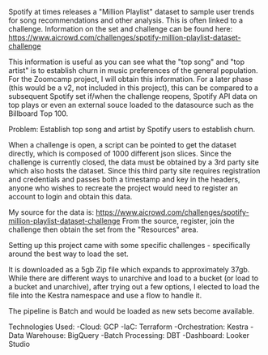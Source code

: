Spotify at times releases a "Million Playlist" dataset to sample user trends for song recommendations and other analysis.  This is often linked to a challenge.  Information on the set and challenge can be found here:
https://www.aicrowd.com/challenges/spotify-million-playlist-dataset-challenge

This information is useful as you can see what the "top song" and "top artist" is to establish churn in music preferences of the general population.  For the Zoomcamp project, I will obtain this information.  For a later phase (this would be a v2, not included in this project), this can be compared to a subsequent Spotify set if/when the challenge reopens, Spotify API data on top plays or even an external souce loaded to the datasource such as the Billboard Top 100.

Problem:  Establish top song and artist by Spotify users to establish churn.

When a challenge is open, a script can be pointed to get the dataset directly, which is composed of 1000 different json slices.  Since the challenge is currently closed, the data must be obtained by a 3rd party site which also hosts the dataset.  Since this third party site requires registration and credentials and passes both a timestamp and key in the headers, anyone who wishes to recreate the project would need to register an account to login and obtain this data.

My source for the data is:  https://www.aicrowd.com/challenges/spotify-million-playlist-dataset-challenge
From the source, register, join the challenge then obtain the set from the "Resources" area.

Setting up this project came with some specific challenges - specifically around the best way to load the set.

It is downloaded as a 5gb Zip file which expands to approximately 37gb.  While there are different ways to unarchive and load to a bucket (or load to a bucket and unarchive), after trying out a few options, I elected to load the file into the Kestra namespace and use a flow to handle it.

The pipeline is Batch and would be loaded as new sets become available.

Technologies Used:
-Cloud:  GCP
-IaC:  Terraform
-Orchestration:  Kestra
-Data Warehouse:  BigQuery
-Batch Processing:  DBT
-Dashboard:  Looker Studio
